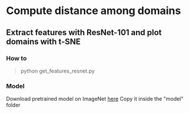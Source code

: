 # Compute distance among domains 
## Extract features with ResNet-101 and plot domains with t-SNE

### How to
> python get_features_resnet.py

### Model
Download pretrained model on ImageNet [here](https://mega.nz/file/cU1B2TCL#uTUzsfHT746YRPxGclflGnkr73fzgUNzm-51De5yJko)
Copy it inside the "model" folder
